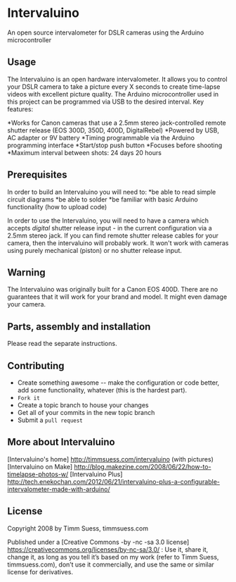 Intervaluino
============
An open source intervalometer for DSLR cameras using the Arduino microcontroller

Usage
-----
The Intervaluino is an open hardware intervalometer. It allows you to control your DSLR camera to take a picture every X seconds to create time-lapse videos with excellent picture quality. The Arduino microcontroller used in this project can be programmed via USB to the desired interval. Key features:

*Works for Canon cameras that use a 2.5mm stereo jack-controlled remote shutter release (EOS 300D, 350D, 400D, DigitalRebel)
*Powered by USB, AC adapter or 9V battery
*Timing programmable via the Arduino programming interface
*Start/stop push button
*Focuses before shooting
*Maximum interval between shots: 24 days 20 hours

Prerequisites
-------------
In order to build an Intervaluino you will need to:
*be able to read simple circuit diagrams
*be able to solder
*be familiar with basic Arduino functionality (how to upload code)

In order to use the Intervaluino, you will need to have a camera which accepts *digital* shutter release input - in the current configuration via a 2.5mm stereo jack. If you can find remote shutter release cables for your camera, then the intervaluino will probably work. It won't work with cameras using purely mechanical (piston) or no shutter release input.

Warning
-------
The Intervaluino was originally built for a Canon EOS 400D. There are no guarantees that it will work for your brand and model. It might even damage your camera. 

Parts, assembly and installation
--------------------------------
Please read the separate instructions.

Contributing
------------
* Create something awesome -- make the configuration or code better, add some functionality, whatever (this is the hardest part).
* `Fork it`
* Create a topic branch to house your changes
* Get all of your commits in the new topic branch
* Submit a `pull request`

More about Intervaluino
-----------------------
[Intervaluino's home] http://timmsuess.com/intervaluino (with pictures)
[Intervaluino on Make] http://blog.makezine.com/2008/06/22/how-to-timelapse-photos-w/
[Intervaluino Plus] http://tech.enekochan.com/2012/06/21/intervaluino-plus-a-configurable-intervalometer-made-with-arduino/

License
-------
Copyright 2008 by Timm Suess, timmsuess.com

Published under a [Creative Commons -by -nc -sa 3.0 license] https://creativecommons.org/licenses/by-nc-sa/3.0/ : Use it, share it, change it, as long as you tell it’s based on my work (refer to Timm Suess, timmsuess.com), don’t use it commercially, and use the same or similar license for derivatives.